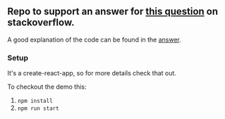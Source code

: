 ## Repo to support an answer for [this question](https://stackoverflow.com/questions/36904185/react-router-scroll-to-top-on-every-transition/44438949) on stackoverflow.

A good explanation of the code can be found in the [answer](https://stackoverflow.com/questions/36904185/react-router-scroll-to-top-on-every-transition/44438949#44438949).

### Setup

It's a create-react-app, so for more details check that out.

To checkout the demo this:
1. `npm install`
2. `npm run start`
